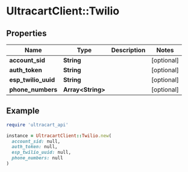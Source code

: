# UltracartClient::Twilio

## Properties

| Name | Type | Description | Notes |
| ---- | ---- | ----------- | ----- |
| **account_sid** | **String** |  | [optional] |
| **auth_token** | **String** |  | [optional] |
| **esp_twilio_uuid** | **String** |  | [optional] |
| **phone_numbers** | **Array&lt;String&gt;** |  | [optional] |

## Example

```ruby
require 'ultracart_api'

instance = UltracartClient::Twilio.new(
  account_sid: null,
  auth_token: null,
  esp_twilio_uuid: null,
  phone_numbers: null
)
```

